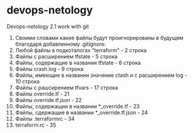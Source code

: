 # devops-netology
Devops-netology
2.1 work with git
1) Своими словами какие файлы будут проигнорированы в будущем благодаря добавленному .gitignore:
2) Любой файлы в подкоталогах "terraform" - 2 строка
3) Файлы с расширением tfstate - 5 строка
4) Файлы, содержащие в названии tfstate - 6 строка
5) Файлы crash.log - 9 строка
6) Файлы, имеющие в названии значение ctash и с расширением log - 10 строка
7) Файлы с рашсирением tfvars - 17 строка
8) Файлы override.tf - 21
9) Файлы override.tf.json - 22
10) Файлы, содержащии в названии *_override.tf - 23
11) Файлы, сдержащие в названии *_override.tf.json - 24
12) Файлы .terraformrc - 34
13) terraform.rc - 35
